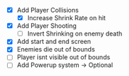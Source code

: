 - [x] Add Player Collisions
  - [x] Increase Shrink Rate on hit
- [x] Add Player Shooting
  - [ ] Invert Shrinking on enemy death
- [x] Add start and end screen
- [x] Enemies die out of bounds
- [ ] Player isnt visible out of bounds
- [ ] Add Powerup system -> Optional